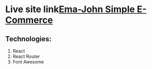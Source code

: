 # Live site link[Ema-John Simple E-Commerce](https://ema-john-simple-e-commerce.netlify.app/)

## Technologies:
1. React
2. React Router
3. Font Awesome